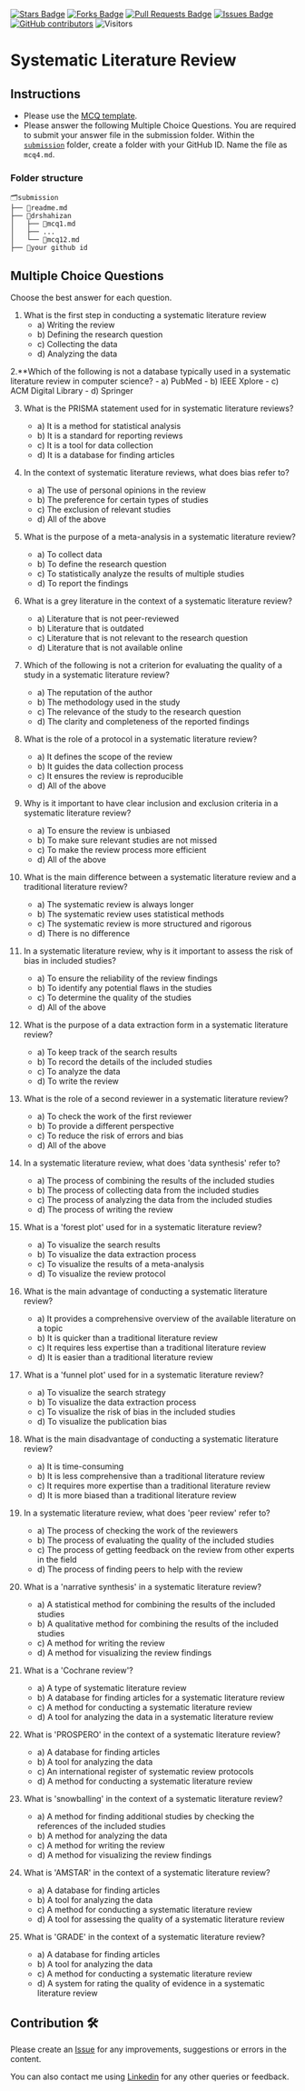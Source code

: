 <a href="https://github.com/drshahizan/research-design/stargazers"><img src="https://img.shields.io/github/stars/drshahizan/research-design" alt="Stars Badge"/></a>
<a href="https://github.com/drshahizan/research-design/network/members"><img src="https://img.shields.io/github/forks/drshahizan/research-design" alt="Forks Badge"/></a>
<a href="https://github.com/drshahizan/research-design/pulls"><img src="https://img.shields.io/github/issues-pr/drshahizan/research-design" alt="Pull Requests Badge"/></a>
<a href="https://github.com/drshahizan/research-design"><img src="https://img.shields.io/github/issues/drshahizan/research-design" alt="Issues Badge"/></a>
<a href="https://github.com/drshahizan/research-design/graphs/contributors"><img alt="GitHub contributors" src="https://img.shields.io/github/contributors/drshahizan/research-design?color=2b9348"></a>
![Visitors](https://api.visitorbadge.io/api/visitors?path=https%3A%2F%2Fgithub.com%2Fdrshahizan%2MCSD1043&labelColor=%23d9e3f0&countColor=%23697689&style=flat)

# Systematic Literature Review

## Instructions
- Please use the [MCQ template](temp_mcq.md).
- Please answer the following Multiple Choice Questions. You are required to submit your answer file in the submission folder. Within the [`submission`](submission/) folder, create a folder with your GitHub ID. Name the file as `mcq4.md`.

### Folder structure

```
🗂️submission
├── 📄readme.md
├── 📁drshahizan
│   ├── 📄mcq1.md
│   ├── ...
│   └── 📄mcq12.md
├── 📁your github id
```

## Multiple Choice Questions	
Choose the best answer for each question.

1. What is the first step in conducting a systematic literature review
    - a) Writing the review
    - b) Defining the research question
    - c) Collecting the data
    - d) Analyzing the data

2.**Which of the following is not a database typically used in a systematic literature review in computer science?
    - a) PubMed
    - b) IEEE Xplore
    - c) ACM Digital Library
    - d) Springer

3. What is the PRISMA statement used for in systematic literature reviews?
    - a) It is a method for statistical analysis
    - b) It is a standard for reporting reviews
    - c) It is a tool for data collection
    - d) It is a database for finding articles

4. In the context of systematic literature reviews, what does bias refer to?
    - a) The use of personal opinions in the review
    - b) The preference for certain types of studies
    - c) The exclusion of relevant studies
    - d) All of the above

5. What is the purpose of a meta-analysis in a systematic literature review?
    - a) To collect data
    - b) To define the research question
    - c) To statistically analyze the results of multiple studies
    - d) To report the findings

6. What is a grey literature in the context of a systematic literature review?
    - a) Literature that is not peer-reviewed
    - b) Literature that is outdated
    - c) Literature that is not relevant to the research question
    - d) Literature that is not available online

7. Which of the following is not a criterion for evaluating the quality of a study in a systematic literature review?
    - a) The reputation of the author
    - b) The methodology used in the study
    - c) The relevance of the study to the research question
    - d) The clarity and completeness of the reported findings

8. What is the role of a protocol in a systematic literature review?
    - a) It defines the scope of the review
    - b) It guides the data collection process
    - c) It ensures the review is reproducible
    - d) All of the above

9. Why is it important to have clear inclusion and exclusion criteria in a systematic literature review?
    - a) To ensure the review is unbiased
    - b) To make sure relevant studies are not missed
    - c) To make the review process more efficient
    - d) All of the above

10. What is the main difference between a systematic literature review and a traditional literature review?
    - a) The systematic review is always longer
    - b) The systematic review uses statistical methods
    - c) The systematic review is more structured and rigorous
    - d) There is no difference

11. In a systematic literature review, why is it important to assess the risk of bias in included studies?
    - a) To ensure the reliability of the review findings
    - b) To identify any potential flaws in the studies
    - c) To determine the quality of the studies
    - d) All of the above

12. What is the purpose of a data extraction form in a systematic literature review?
    - a) To keep track of the search results
    - b) To record the details of the included studies
    - c) To analyze the data
    - d) To write the review

13. What is the role of a second reviewer in a systematic literature review?
    - a) To check the work of the first reviewer
    - b) To provide a different perspective
    - c) To reduce the risk of errors and bias
    - d) All of the above

14. In a systematic literature review, what does 'data synthesis' refer to?
    - a) The process of combining the results of the included studies
    - b) The process of collecting data from the included studies
    - c) The process of analyzing the data from the included studies
    - d) The process of writing the review

15. What is a 'forest plot' used for in a systematic literature review?
    - a) To visualize the search results
    - b) To visualize the data extraction process
    - c) To visualize the results of a meta-analysis
    - d) To visualize the review protocol

16. What is the main advantage of conducting a systematic literature review?
    - a) It provides a comprehensive overview of the available literature on a topic
    - b) It is quicker than a traditional literature review
    - c) It requires less expertise than a traditional literature review
    - d) It is easier than a traditional literature review

17. What is a 'funnel plot' used for in a systematic literature review?
    - a) To visualize the search strategy
    - b) To visualize the data extraction process
    - c) To visualize the risk of bias in the included studies
    - d) To visualize the publication bias

18. What is the main disadvantage of conducting a systematic literature review?
    - a) It is time-consuming
    - b) It is less comprehensive than a traditional literature review
    - c) It requires more expertise than a traditional literature review
    - d) It is more biased than a traditional literature review

19. In a systematic literature review, what does 'peer review' refer to?
    - a) The process of checking the work of the reviewers
    - b) The process of evaluating the quality of the included studies
    - c) The process of getting feedback on the review from other experts in the field
    - d) The process of finding peers to help with the review

20. What is a 'narrative synthesis' in a systematic literature review?
    - a) A statistical method for combining the results of the included studies
    - b) A qualitative method for combining the results of the included studies
    - c) A method for writing the review
    - d) A method for visualizing the review findings

21. What is a 'Cochrane review'?
    - a) A type of systematic literature review
    - b) A database for finding articles for a systematic literature review
    - c) A method for conducting a systematic literature review
    - d) A tool for analyzing the data in a systematic literature review

22. What is 'PROSPERO' in the context of a systematic literature review?
    - a) A database for finding articles
    - b) A tool for analyzing the data
    - c) An international register of systematic review protocols
    - d) A method for conducting a systematic literature review

23. What is 'snowballing' in the context of a systematic literature review?
    - a) A method for finding additional studies by checking the references of the included studies
    - b) A method for analyzing the data
    - c) A method for writing the review
    - d) A method for visualizing the review findings

24. What is 'AMSTAR' in the context of a systematic literature review?
    - a) A database for finding articles
    - b) A tool for analyzing the data
    - c) A method for conducting a systematic literature review
    - d) A tool for assessing the quality of a systematic literature review

25. What is 'GRADE' in the context of a systematic literature review?
    - a) A database for finding articles
    - b) A tool for analyzing the data
    - c) A method for conducting a systematic literature review
    - d) A system for rating the quality of evidence in a systematic literature review

## Contribution 🛠️
Please create an [Issue](https://github.com/drshahizan/research-design/issues) for any improvements, suggestions or errors in the content.

You can also contact me using [Linkedin](https://www.linkedin.com/in/drshahizan/) for any other queries or feedback.
